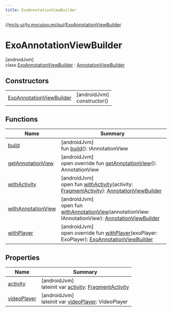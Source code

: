 ```yaml
---
title: ExoAnnotationViewBuilder
---
```

//[mcls-ui](../../../index.html)/[tv.mycujoo.mclsui](../index.html)/[ExoAnnotationViewBuilder](index.html)



# ExoAnnotationViewBuilder



[androidJvm]\
class [ExoAnnotationViewBuilder](index.html) : [AnnotationViewBuilder](../-annotation-view-builder/index.html)



## Constructors


| | |
|---|---|
| [ExoAnnotationViewBuilder](-exo-annotation-view-builder.html) | [androidJvm]<br>constructor() |


## Functions


| Name | Summary |
|---|---|
| [build](../-annotation-view-builder/build.html) | [androidJvm]<br>fun [build](../-annotation-view-builder/build.html)(): IAnnotationView |
| [getAnnotationView](get-annotation-view.html) | [androidJvm]<br>open override fun [getAnnotationView](get-annotation-view.html)(): AnnotationView |
| [withActivity](../-annotation-view-builder/with-activity.html) | [androidJvm]<br>open fun [withActivity](../-annotation-view-builder/with-activity.html)(activity: [FragmentActivity](https://developer.android.com/reference/kotlin/androidx/fragment/app/FragmentActivity.html)): [AnnotationViewBuilder](../-annotation-view-builder/index.html) |
| [withAnnotationView](../-annotation-view-builder/with-annotation-view.html) | [androidJvm]<br>open fun [withAnnotationView](../-annotation-view-builder/with-annotation-view.html)(annotationView: IAnnotationView): [AnnotationViewBuilder](../-annotation-view-builder/index.html) |
| [withPlayer](with-player.html) | [androidJvm]<br>open override fun [withPlayer](with-player.html)(exoPlayer: ExoPlayer): [ExoAnnotationViewBuilder](index.html) |


## Properties


| Name | Summary |
|---|---|
| [activity](../-annotation-view-builder/activity.html) | [androidJvm]<br>lateinit var [activity](../-annotation-view-builder/activity.html): [FragmentActivity](https://developer.android.com/reference/kotlin/androidx/fragment/app/FragmentActivity.html) |
| [videoPlayer](../-annotation-view-builder/video-player.html) | [androidJvm]<br>lateinit var [videoPlayer](../-annotation-view-builder/video-player.html): VideoPlayer |

